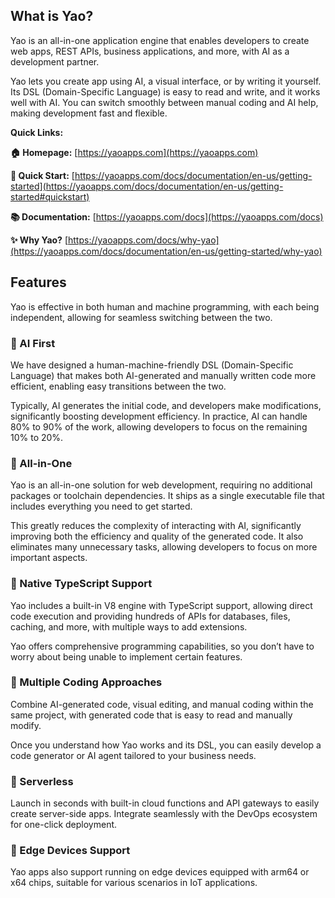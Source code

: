 ## What is Yao?

Yao is an all-in-one application engine that enables developers to create web apps, REST APIs, business applications, and more, with AI as a development partner.

Yao lets you create app using AI, a visual interface, or by writing it yourself. Its DSL (Domain-Specific Language) is easy to read and write, and it works well with AI. You can switch smoothly between manual coding and AI help, making development fast and flexible.

**Quick Links:**

**🏠 Homepage:** [https://yaoapps.com](https://yaoapps.com)

**🚀 Quick Start:** [https://yaoapps.com/docs/documentation/en-us/getting-started](https://yaoapps.com/docs/documentation/en-us/getting-started#quickstart)

**📚 Documentation:** [https://yaoapps.com/docs](https://yaoapps.com/docs)

**✨ Why Yao?** [https://yaoapps.com/docs/why-yao](https://yaoapps.com/docs/documentation/en-us/getting-started/why-yao)

## Features

Yao is effective in both human and machine programming, with each being independent, allowing for seamless switching between the two.

### 🔮 AI First

We have designed a human-machine-friendly DSL (Domain-Specific Language) that makes both AI-generated and manually written code more efficient, enabling easy transitions between the two.

Typically, AI generates the initial code, and developers make modifications, significantly boosting development efficiency. In practice, AI can handle 80% to 90% of the work, allowing developers to focus on the remaining 10% to 20%.

### 🔮 All-in-One

Yao is an all-in-one solution for web development, requiring no additional packages or toolchain dependencies. It ships as a single executable file that includes everything you need to get started.

This greatly reduces the complexity of interacting with AI, significantly improving both the efficiency and quality of the generated code. It also eliminates many unnecessary tasks, allowing developers to focus on more important aspects.

### 🔮 Native TypeScript Support

Yao includes a built-in V8 engine with TypeScript support, allowing direct code execution and providing hundreds of APIs for databases, files, caching, and more, with multiple ways to add extensions.

Yao offers comprehensive programming capabilities, so you don’t have to worry about being unable to implement certain features.

### 🔮 Multiple Coding Approaches

Combine AI-generated code, visual editing, and manual coding within the same project, with generated code that is easy to read and manually modify.

Once you understand how Yao works and its DSL, you can easily develop a code generator or AI agent tailored to your business needs.

### 🔮 Serverless

Launch in seconds with built-in cloud functions and API gateways to easily create server-side apps. Integrate seamlessly with the DevOps ecosystem for one-click deployment.

### 🔮 Edge Devices Support

Yao apps also support running on edge devices equipped with arm64 or x64 chips, suitable for various scenarios in IoT applications.
